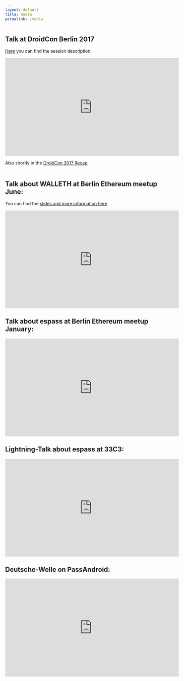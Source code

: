 ```yaml
---
layout: default
title: media
permalink: /media
---
```


## Talk at DroidCon Berlin 2017

[Here](https://droidcon.de/en/sessions/look-code-tools-and-libs-indie-developer) you can find the session description. <br/>

<iframe width="560" height="315" src="https://www.youtube.com/embed/haimBcf7WL8?rel=0" frameborder="0" allowfullscreen></iframe>

<br/>

Also shortly in the [DroidCon 2017 Recap](https://www.youtube.com/watch?v=Tp3uV3sOkfQ)<br/><br/>

## Talk about WALLETH at Berlin Ethereum meetup June:

You can find the [slides and more information here](http://walleth.org/2017/06/16/walleth-talk).<br/>
<iframe width="560" height="315" src="https://www.youtube.com/embed/cSpTyVWrXMg" frameborder="0" allowfullscreen></iframe>

## Talk about espass at Berlin Ethereum meetup January:

<iframe width="560" height="315" src="https://www.youtube.com/embed/wau9bAJdkYQ?start=3894" frameborder="0" allowfullscreen></iframe>

## Lightning-Talk about espass at 33C3:

<iframe width="560" height="315" src="https://www.youtube.com/embed/d_bOaZh61f8" frameborder="0" allowfullscreen></iframe>

## Deutsche-Welle on PassAndroid:

<iframe width="560" height="315" src="https://www.youtube.com/embed/qyus_t1YgsM" frameborder="0" allowfullscreen></iframe>
